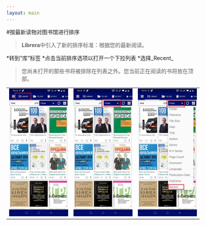 ```yaml
---
layout: main
---
```


#按最新读物对图书馆进行排序

> **Librera**中引入了新的排序标准：根据您的最新阅读。

*转到“库”标签
*点击当前排序选项以打开一个下拉列表
*选择_Recent_

>您尚未打开的那些书将被排除在列表之外。您当前正在阅读的书将放在顶部。

||||
|-|-|-|
|![](1.jpg)|![](2.jpg)|![](3.jpg)|
